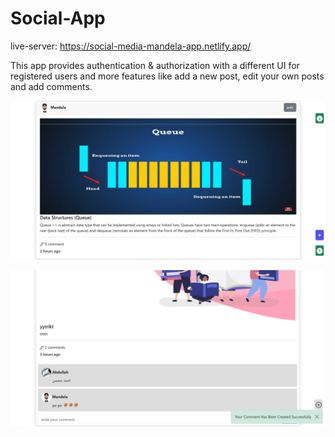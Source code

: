 # Social-App

live-server: https://social-media-mandela-app.netlify.app/

This app provides authentication & authorization with a different UI for registered users and more features like add a new post, edit your own posts and add comments.

![Social-App(queue)](https://raw.githubusercontent.com/Mandela95/Social-App/main/queue.png)

![Social-App(comment)](https://github.com/Mandela95/Social-App/blob/main/Images/comment.png?raw=true)

